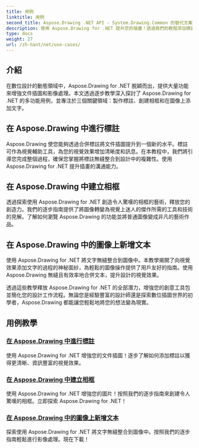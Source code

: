 ```yaml
---
title: 用例
linktitle: 用例
second_title: Aspose.Drawing .NET API - System.Drawing.Common 的替代方案
description: 使用 Aspose.Drawing for .NET 提升您的插畫！透過我們的教程添加標註、創建令人驚嘆的框架並將文字無縫整合到圖像中。
type: docs
weight: 27
url: /zh-hant/net/use-cases/
---
```

## 介紹

在數位設計的動態領域中，Aspose.Drawing for .NET 脫穎而出，提供大量功能來增強文件插圖和影像處理。本文透過逐步教學深入探討了 Aspose.Drawing for .NET 的多功能用例，並專注於三個關鍵領域：製作標註、創建相框和在圖像上添加文字。

## 在 Aspose.Drawing 中進行標註

Aspose.Drawing 使您能夠透過合併標註將文件插圖提升到一個新的水平。標註可作為視覺輔助工具，為您的視覺效果增加清晰度和訊息。在本教程中，我們將引導您完成整個過程，確保您掌握將標註無縫整合到設計中的複雜性。使用 Aspose.Drawing for .NET 提升插畫的溝通能力。

## 在 Aspose.Drawing 中建立相框

透過探索使用 Aspose.Drawing for .NET 創造令人驚嘆的相框的藝術，釋放您的創造力。我們的逐步指南提供了將圖像轉變為視覺上迷人的傑作所需的工具和技術的見解。了解如何瀏覽 Aspose.Drawing 的功能並將普通圖像變成非凡的藝術作品。

## 在 Aspose.Drawing 中的圖像上新增文本

使用 Aspose.Drawing for .NET 將文字無縫整合到圖像中。本教學揭開了向視覺效果添加文字的過程的神秘面紗，為輕鬆的圖像操作提供了用戶友好的指南。使用 Aspose.Drawing 無縫且有效率地合併文本，提升設計的視覺效果。

透過這些教學釋放 Aspose.Drawing for .NET 的全部潛力，增強您的創意工具包並簡化您的設計工作流程。無論您是經驗豐富的設計師還是探索數位插圖世界的初學者，Aspose.Drawing 都能讓您輕鬆地將您的想法變為現實。

## 用例教學
### [在 Aspose.Drawing 中進行標註](./make-callout/)
使用 Aspose.Drawing for .NET 增強您的文件插圖！逐步了解如何添加標註以獲得更清晰、資訊豐富的視覺效果。
### [在 Aspose.Drawing 中建立相框](./photo-frame/)
使用 Aspose.Drawing for .NET 增強您的圖片！按照我們的逐步指南來創建令人驚嘆的相框。立即探索 Aspose.Drawing for .NET！
### [在 Aspose.Drawing 中的圖像上新增文本](./text-on-image/)
探索使用 Aspose.Drawing for .NET 將文字無縫整合到圖像中。按照我們的逐步指南輕鬆進行影像處理。現在下載！